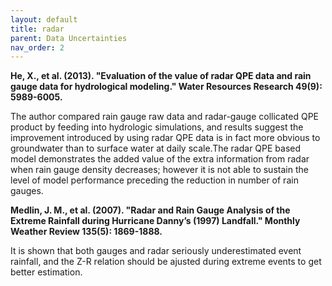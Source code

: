 ```yaml
---
layout: default
title: radar
parent: Data Uncertainties
nav_order: 2
---
```


__He, X., et al. (2013). "Evaluation of the value of radar QPE data and rain gauge data for hydrological modeling." Water Resources Research 49(9): 5989-6005.__

The author compared rain gauge raw data and radar-gauge collicated QPE product by feeding into hydrologic simulations, and results suggest the improvement introduced by using radar QPE data is in fact more obvious to groundwater than to surface water at daily scale.The radar QPE based model demonstrates the added value of the extra information from radar when rain gauge density decreases; however it is not able to sustain the level of model performance preceding the reduction in number of rain gauges.

__Medlin, J. M., et al. (2007). "Radar and Rain Gauge Analysis of the Extreme Rainfall during Hurricane Danny’s (1997) Landfall." Monthly Weather Review 135(5): 1869-1888.__

It is shown that both gauges and radar seriously underestimated event rainfall, and the Z-R relation should be ajusted during extreme events to get better estimation.

